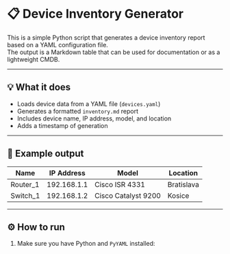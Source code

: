# 📋 Device Inventory Generator

This is a simple Python script that generates a device inventory report based on a YAML configuration file.  
The output is a Markdown table that can be used for documentation or as a lightweight CMDB.

---

## 💡 What it does

- Loads device data from a YAML file (`devices.yaml`)
- Generates a formatted `inventory.md` report
- Includes device name, IP address, model, and location
- Adds a timestamp of generation

---

## 🧪 Example output

| Name     | IP Address   | Model               | Location   |
|----------|--------------|---------------------|------------|
| Router_1 | 192.168.1.1  | Cisco ISR 4331      | Bratislava |
| Switch_1 | 192.168.1.2  | Cisco Catalyst 9200 | Kosice     |

---

## ⚙️ How to run

1. Make sure you have Python and `PyYAML` installed:
